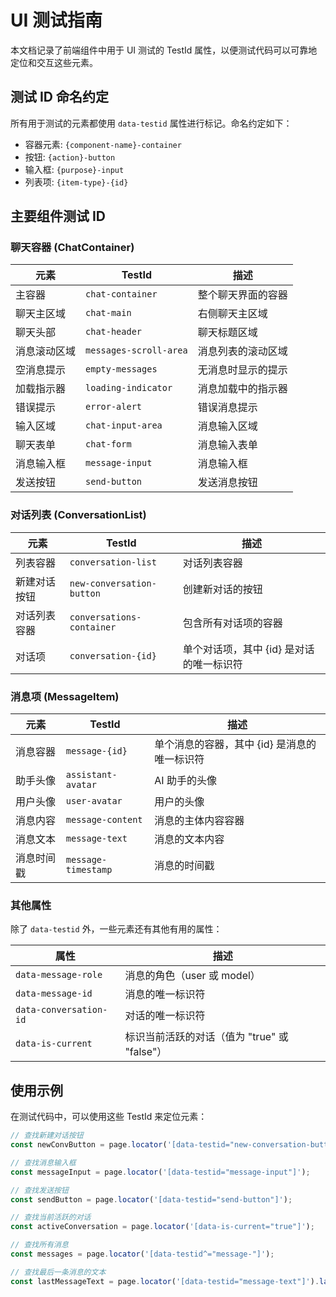 # UI 测试指南

本文档记录了前端组件中用于 UI 测试的 TestId 属性，以便测试代码可以可靠地定位和交互这些元素。

## 测试 ID 命名约定

所有用于测试的元素都使用 `data-testid` 属性进行标记。命名约定如下：

- 容器元素: `{component-name}-container`
- 按钮: `{action}-button`
- 输入框: `{purpose}-input`
- 列表项: `{item-type}-{id}`

## 主要组件测试 ID

### 聊天容器 (ChatContainer)

| 元素 | TestId | 描述 |
|------|--------|------|
| 主容器 | `chat-container` | 整个聊天界面的容器 |
| 聊天主区域 | `chat-main` | 右侧聊天主区域 |
| 聊天头部 | `chat-header` | 聊天标题区域 |
| 消息滚动区域 | `messages-scroll-area` | 消息列表的滚动区域 |
| 空消息提示 | `empty-messages` | 无消息时显示的提示 |
| 加载指示器 | `loading-indicator` | 消息加载中的指示器 |
| 错误提示 | `error-alert` | 错误消息提示 |
| 输入区域 | `chat-input-area` | 消息输入区域 |
| 聊天表单 | `chat-form` | 消息输入表单 |
| 消息输入框 | `message-input` | 消息输入框 |
| 发送按钮 | `send-button` | 发送消息按钮 |

### 对话列表 (ConversationList)

| 元素 | TestId | 描述 |
|------|--------|------|
| 列表容器 | `conversation-list` | 对话列表容器 |
| 新建对话按钮 | `new-conversation-button` | 创建新对话的按钮 |
| 对话列表容器 | `conversations-container` | 包含所有对话项的容器 |
| 对话项 | `conversation-{id}` | 单个对话项，其中 {id} 是对话的唯一标识符 |

### 消息项 (MessageItem)

| 元素 | TestId | 描述 |
|------|--------|------|
| 消息容器 | `message-{id}` | 单个消息的容器，其中 {id} 是消息的唯一标识符 |
| 助手头像 | `assistant-avatar` | AI 助手的头像 |
| 用户头像 | `user-avatar` | 用户的头像 |
| 消息内容 | `message-content` | 消息的主体内容容器 |
| 消息文本 | `message-text` | 消息的文本内容 |
| 消息时间戳 | `message-timestamp` | 消息的时间戳 |

### 其他属性

除了 `data-testid` 外，一些元素还有其他有用的属性：

| 属性 | 描述 |
|------|------|
| `data-message-role` | 消息的角色（user 或 model） |
| `data-message-id` | 消息的唯一标识符 |
| `data-conversation-id` | 对话的唯一标识符 |
| `data-is-current` | 标识当前活跃的对话（值为 "true" 或 "false"） |

## 使用示例

在测试代码中，可以使用这些 TestId 来定位元素：

```typescript
// 查找新建对话按钮
const newConvButton = page.locator('[data-testid="new-conversation-button"]');

// 查找消息输入框
const messageInput = page.locator('[data-testid="message-input"]');

// 查找发送按钮
const sendButton = page.locator('[data-testid="send-button"]');

// 查找当前活跃的对话
const activeConversation = page.locator('[data-is-current="true"]');

// 查找所有消息
const messages = page.locator('[data-testid^="message-"]');

// 查找最后一条消息的文本
const lastMessageText = page.locator('[data-testid="message-text"]').last();
``` 